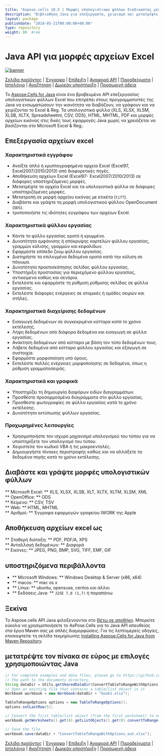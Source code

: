 ```yaml
---
title: "Aspose.cells 18.5 | Μορφές υπολογιστικών φύλλων διαδικασίας μέσω Java API" 
description: "Βιβλιοθήκη Java για επεξεργασία, χειρισμό και μετατρέψτε τα υπολογιστικά φύλλα Excel & OpenOffice. Υποστηρίζει τον τύπο (ε), τα διαγράμματα, τις επικυρώσεις, την απόδοση, την εκτύπωση και την κρυπτογράφηση." 
layout: package
publishdate: "2018-05-21T00:00:00+00:00"
type: repository
weight: 00	#rem
---
```


# Java API για μορφές αρχείων Excel
[![banner](/res_repo/img/compress/aspose_cells-for-java-banner.png)](./)

[Σελίδα προϊόντος](https://products.aspose.com/cells/java) | [Έγγραφα](https://docs.aspose.com/cells/java/) | [Επίδειξη](https://products.aspose.app/cells/family) | [Αναφορά API](https://apireference.aspose.com/cells/java) | [Παραδείγματα](https://github.com/aspose-cells/Aspose.Cells-for-Java) | [Ιστολόγιο](https://blog.aspose.com/category/cells/) | [Αναζήτηση](https://search.aspose.com/) | [Δωρεάν υποστήριξη](https://forum.aspose.com/c/cells) | [Προσωρινή άδεια](https://purchase.aspose.com/temporary-license)

Το [Aspose.Cells for Java](https://products.aspose.com/cells/java) είναι ένα βραβευμένο API επεξεργασίας υπολογιστικών φύλλων Excel που επιτρέπει στους προγραμματιστές της Java να ενσωματώσουν την ικανότητα να διαβάζουν, να γράφουν και να χειρίζονται το Excel & Reg. Τα υπολογιστικά φύλλα (XLS, XLSX, XLSM, XLSB, XLTX, Spreadsheetml, CSV, ODS), HTML, MHTML, PDF και μορφές αρχείων εικόνας στις δικές τους εφαρμογές Java χωρίς να χρειάζεται να βασίζονται στο Microsoft Excel & Reg;.

## Επεξεργασία αρχείων excel

### Χαρακτηριστικά εγγράφου
- Ανοίξτε απλό ή κρυπτογραφημένα αρχεία Excel (Excel97, Excel2007/2010/2013) από διαφορετικές πηγές.
- Αποθήκευση αρχείων Excel (Excel97- Excel2007/2010/2013) σε διάφορες υποστηριζόμενες μορφές.
- Μετατρέψτε τα αρχεία Excel και τα υπολογιστικά φύλλα σε διάφορες υποστηριζόμενες μορφές.
- Μετατροπή σε μορφή αρχείου εικόνας με ετικέτα (`tiff`).
- Διαβάστε και γράψτε τη μορφή υπολογιστικού φύλλου OpenDocument (`ODS`).
- τροποποιήστε τις ιδιότητες εγγράφου των αρχείων Excel.

### Χαρακτηριστικά φύλλου εργασίας
- Κάντε το φύλλο εργασίας ορατό ή κρυμμένο.
- Δυνατότητα εμφάνισης ή απόκρυψης καρτελών φύλλου εργασίας, γραμμών κύλισης, γραμμών και κεφαλίδων.
- Εφαρμόστε επίπεδο ζουμ φύλλου εργασίας.
- Διατηρήστε τα επιλεγμένα δεδομένα ορατά κατά την κύλιση σε πάγωμα.
- Δυνατότητα προεπισκόπησης σελίδας φύλλου εργασίας.
- Υποστήριξη προστασίας για περιεχόμενο φύλλου εργασίας, αντικείμενα καθώς και σενάρια.
- Εκτελέστε και εφαρμόστε τη ρύθμιση ρύθμισης σελίδας σε φύλλα εργασίας.
- Εκτελέστε διάφορες ενέργειες σε ατομικές ή ομάδες σειρών και στήλες.

### Χαρακτηριστικά διαχείρισης δεδομένων
- Εισαγωγή δεδομένων σε συγκεκριμένα κύτταρα κατά το χρόνο εκτέλεσης.
- Λήψη δεδομένων από διάφορα δεδομένα και εισαγωγή σε φύλλα εργασίας.
- Ανάκτηση δεδομένων από κύτταρα με βάση τον τύπο δεδομένων τους.
- Λάβετε δεδομένα από κύτταρα φύλλου εργασίας και εξαγωγή σε συστοιχία.
- Εφαρμόστε μορφοποίηση υπό όρους.
- Εκτελέστε πολλές ενέργειες μορφοποίησης σε δεδομένα, όπως η ρύθμιση γραμματοσειράς.

### Χαρακτηριστικά και γραφικά
- Υποστηρίζει τη δημιουργία διαφόρων ειδών διαγραμμάτων.
- Προσθέστε προσαρμοσμένα διαγράμματα στο φύλλο εργασίας.
- Προσθέστε φωτογραφίες σε φύλλα εργασίας κατά το χρόνο εκτέλεσης.
- Δυνατότητα εκτύπωσης φύλλων εργασίας.

### Προχωρημένες λειτουργίες
- Χρησιμοποιήστε τον ισχυρό μηχανισμό υπολογισμού του τύπου για να υποστηρίξετε τον υπολογισμό του τύπου.
- Χειριστείτε τον κωδικό VBA ή τις μακροεντολές.
- Δημιουργήστε πίνακες περιστροφής καθώς και να αλλάξετε τα δεδομένα πηγής κατά το χρόνο εκτέλεσης.

## Διαβάστε και γράψτε μορφές υπολογιστικών φύλλων
** Microsoft Excel: ** XLS, XLSX, XLSB, XLT, XLTX, XLTM, XLSM, XML \
** OpenOffice: ** ODS \
** Κείμενο: ** CSV, TSV \
** Web: ** HTML, MHTML \
** Αριθμοί: ** Έγγραφα εφαρμογών γραφείου IWORK της Apple

## Αποθήκευση αρχείων excel ως
** Σταθερή διάταξη: ** PDF, PDF/A, XPS \
** Ανταλλαγή δεδομένων: ** Διαφορά \
** Εικόνες: ** JPEG, PNG, BMP, SVG, TIFF, EMF, GIF

## υποστηριζόμενα περιβάλλοντα
- ** Microsoft Windows: ** Windows Desktop & Server (x86, x64)
- ** macos: ** mac os x
- ** Linux: ** ubuntu, opensuse, centos και άλλοι
- ** Εκδόσεις Java: ** `J2SE 7,0 (1,7)` ή παραπάνω

## Ξεκίνα

Το Aspose.cells API Java φιλοξενούνται στο [Θέτω σε αποθήκη](https://releases.aspose.com/cells/java/). Μπορείτε εύκολα να χρησιμοποιήσετε το AsPose.Cells για το Java API απευθείας στα έργα Maven σας με απλές διαμορφώσεις. Για τις λεπτομερείς οδηγίες, επισκεφτείτε τη σελίδα τεκμηρίωσης [Installing Aspose.Cells for Java from Maven Repository](https://docs.aspose.com/cells/java/installation/).

## μετατρέψτε τον πίνακα σε εύρος με επιλογές χρησιμοποιώντας Java

```java
// For complete examples and data files, please go to https://github.com/aspose-cells/Aspose.Cells-for-Java
// The path to the documents directory.
String dataDir = Utils.getSharedDataDir(ConvertTableToRangeWithOptions.class) + "Tables/";
// Open an existing file that contains a table/list object in it
Workbook workbook = new Workbook(dataDir + "book1.xlsx");

TableToRangeOptions options = new TableToRangeOptions();
options.setLastRow(5);

// Convert the first table/list object (from the first worksheet) to normal range
workbook.getWorksheets().get(0).getListObjects().get(0).convertToRange(options);

// Save the file
workbook.save(dataDir + "ConvertTableToRangeWithOptions_out.xlsx");
```

[Σελίδα προϊόντος](https://products.aspose.com/cells/java) | [Έγγραφα](https://docs.aspose.com/cells/java/) | [Επίδειξη](https://products.aspose.app/cells/family) | [Αναφορά API](https://apireference.aspose.com/cells/java) | [Παραδείγματα](https://github.com/aspose-cells/Aspose.Cells-for-Java) | [Ιστολόγιο](https://blog.aspose.com/category/cells/) | [Αναζήτηση](https://search.aspose.com/) | [Δωρεάν υποστήριξη](https://forum.aspose.com/c/cells) | [Προσωρινή άδεια](https://purchase.aspose.com/temporary-license)
